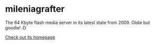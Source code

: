 mileniagrafter
==============

The 64 Kbyte flash media server in its latest state from 2009. Oldie but goodie! :D

[Check out its homepage](http://milgra.com/milenia)
